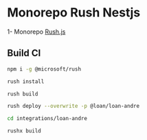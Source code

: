 # Monorepo Rush Nestjs

1- Monorepo [Rush.js](./docs/RUSHJS.md)

## Build CI

```bash
npm i -g @microsoft/rush

rush install

rush build

rush deploy --overwrite -p @loan/loan-andre

cd integrations/loan-andre

rushx build
```